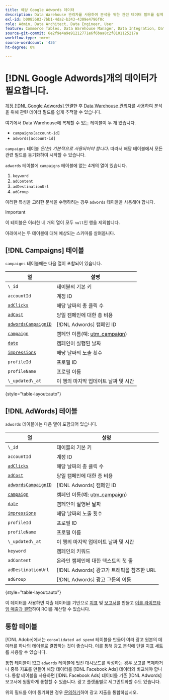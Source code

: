 ```yaml
---
title: 예상 Google Adwords 데이터
description: Data Warehouse 관리자를 사용하여 분석을 위한 관련 데이터 필드를 쉽게 추적하는 방법에 대해 알아봅니다.
exl-id: b0085683-7bb1-4da2-b343-4309e4796f0c
role: Admin, Data Architect, Data Engineer, User
feature: Commerce Tables, Data Warehouse Manager, Data Integration, Data Import/Export
source-git-commit: 6e2f9e4a9e91212771e6f6baa8c2f8101125217a
workflow-type: tm+mt
source-wordcount: '436'
ht-degree: 0%

---
```


# [!DNL Google Adwords]개의 데이터가 필요합니다.

[계정 [!DNL Google Adwords] 연결](../integrations/google-adwords.md)한 후 [Data Warehouse 관리자](../../data-warehouse-mgr/tour-dwm.md)를 사용하여 분석을 위해 관련 데이터 필드를 쉽게 추적할 수 있습니다.

여기에서 Data Warehouse에 복제할 수 있는 테이블이 두 개 있습니다.

* `campaigns[account-id]`
* `adwords[account-id]`

`campaigns` 테이블 *은(는) 기본적으로 사용되어야 합니다*. 따라서 해당 테이블에서 모든 관련 필드를 동기화하여 시작할 수 있습니다.

`adwords` 테이블에 `campaigns` 테이블에 없는 4개의 열이 있습니다.

1. `keyword`
1. `adContent`
1. `adDestinationUrl`
1. `adGroup`

이러한 특성을 고려한 분석을 수행하려는 경우 `adwords` 테이블을 사용해야 합니다.

>[!IMPORTANT]
>
>이 테이블은 이러한 네 개의 열이 모두 `null`인 행을 제외합니다.

아래에서는 두 테이블에 대해 예상되는 스키마를 살펴봅니다.

## [!DNL Campaigns] 테이블

`campaigns` 테이블에는 다음 열이 포함되어 있습니다.

| **열** | **설명** |
|-----|-----|
| `\_id` | 테이블의 기본 키 |
| `accountId` | 계정 ID |
| [`adClicks`](https://ga-dev-tools.google/dimensions-metrics-explorer/#view=detail&amp;group=adwords&amp;jump=ga_adclicks) | 해당 날짜의 총 클릭 수 |
| [`adCost`](https://ga-dev-tools.google/dimensions-metrics-explorer/#view=detail&amp;group=adwords&amp;jump=ga_adcost) | 당일 캠페인에 대한 총 비용 |
| [`adwordsCampaignID`](https://ga-dev-tools.google/dimensions-metrics-explorer/#view=detail&amp;group=adwords&amp;jump=ga_adwordscampaignid) | [!DNL Adwords] 캠페인 ID |
| [`campaign`](https://ga-dev-tools.google/dimensions-metrics-explorer/#view=detail&amp;group=traffic_sources&amp;jump=ga_campaign) | 캠페인 이름(예: [utm\_campaign](https://support.google.com/analytics/answer/1033867?hl=en)) |
| [`date`](https://ga-dev-tools.google/dimensions-metrics-explorer/#view=detail&amp;group=time&amp;jump=ga_date) | 캠페인이 실행된 날짜 |
| [`impressions`](https://ga-dev-tools.google/dimensions-metrics-explorer/#view=detail&amp;group=adwords&amp;jump=ga_impressions) | 해당 날짜의 노출 횟수 |
| `profileId` | 프로필 ID |
| `profileName` | 프로필 이름 |
| `\_updated\_at` | 이 행의 마지막 업데이트 날짜 및 시간 |

{style="table-layout:auto"}

## [!DNL AdWords] 테이블

`adwords` 테이블에는 다음 열이 포함되어 있습니다.

| **열** | **설명** |
|-----|-----|
| `\_id` | 테이블의 기본 키 |
| `accountId` | 계정 ID |
| [`adClicks`](https://ga-dev-tools.google/dimensions-metrics-explorer/#view=detail&amp;group=adwords&amp;jump=ga_adclicks) | 해당 날짜의 총 클릭 수 |
| [`adCost`](https://ga-dev-tools.google/dimensions-metrics-explorer/#view=detail&amp;group=adwords&amp;jump=ga_adcost) | 당일 캠페인에 대한 총 비용 |
| [`adwordsCampaignID`](https://ga-dev-tools.google/dimensions-metrics-explorer/#view=detail&amp;group=adwords&amp;jump=ga_adwordscampaignid) | [!DNL Adwords] 캠페인 ID |
| [`campaign`](https://ga-dev-tools.google/dimensions-metrics-explorer/#view=detail&amp;group=traffic_sources&amp;jump=ga_campaign) | 캠페인 이름(예: [utm\_campaign](https://support.google.com/analytics/answer/1033867?hl=en)) |
| [`date`](https://ga-dev-tools.google/dimensions-metrics-explorer/#view=detail&amp;group=time&amp;jump=ga_date) | 캠페인이 실행된 날짜 |
| [`impressions`](https://ga-dev-tools.google/dimensions-metrics-explorer/#view=detail&amp;group=adwords&amp;jump=ga_impressions) | 해당 날짜의 노출 횟수 |
| `profileId` | 프로필 ID |
| `profileName` | 프로필 이름 |
| `\_updated\_at` | 이 행의 마지막 업데이트 날짜 및 시간 |
| `keyword` | 캠페인의 키워드 |
| `adContent` | 온라인 캠페인에 대한 텍스트의 첫 줄 |
| `adDestinationUrl` | [!DNL Adwords] 광고가 트래픽을 참조한 URL |
| `adGroup` | [!DNL Adwords] 광고 그룹의 이름 |

{style="table-layout:auto"}

이 데이터를 사용하면 지출 데이터를 기반으로 [지표](../../../data-user/reports/ess-manage-data-metrics.md) 및 [보고서](../../../tutorials/using-visual-report-builder.md)를 만들고 [이를 라이프타임 매출과 결합](../../analysis/roi-ad-camp.md)하여 ROI를 계산할 수 있습니다.

## 통합 테이블

[!DNL Adobe]에서는 `consolidated ad spend` 테이블을 만들어 여러 광고 원본의 데이터를 하나의 테이블로 결합하는 것이 좋습니다. 이를 통해 광고 분석에 단일 지표 세트를 사용할 수 있습니다.

통합 테이블이 없고 `adwords` 테이블에 멋진 대시보드를 작성하는 경우 보고를 복제하거나 중복 지표를 만들어 해당 데이터를 [!DNL Facebook Ads] 데이터와 비교해야 합니다. 통합 테이블을 사용하면 [!DNL Facebook Ads] 데이터를 기존 [!DNL Adwords] 보고서에 원활하게 통합할 수 있습니다. 광고 플랫폼별로 세그먼트화할 수도 있습니다.

위의 필드를 이미 동기화한 경우 [문의하기](https://experienceleague.adobe.com/docs/commerce-knowledge-base/kb/troubleshooting/miscellaneous/mbi-service-policies.html?lang=ko)하여 광고 지출을 통합하십시오.
